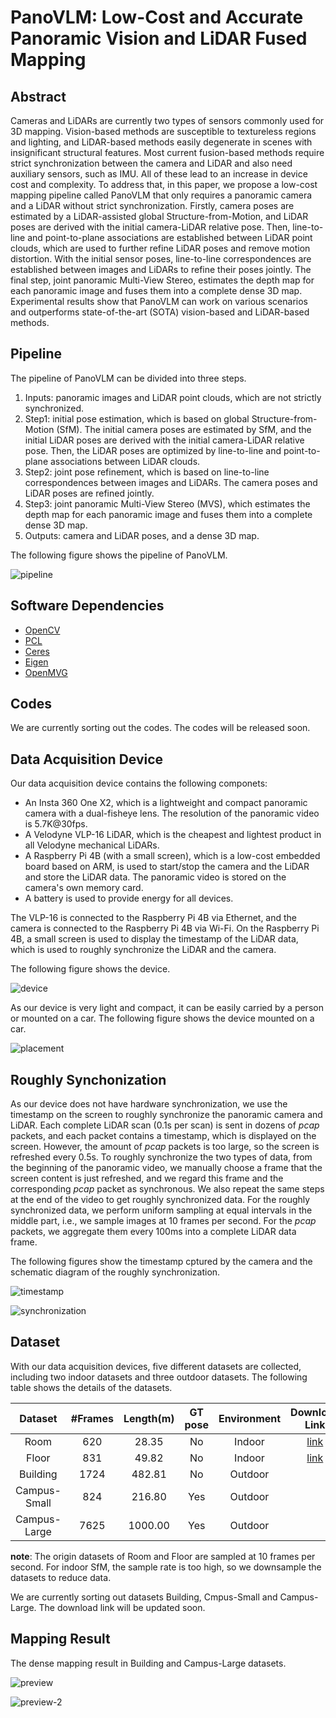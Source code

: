 # PanoVLM: Low-Cost and Accurate Panoramic Vision and LiDAR Fused Mapping

## Abstract
Cameras and LiDARs are currently two types of sensors commonly used for 3D mapping. Vision-based methods are susceptible to textureless regions and lighting, and LiDAR-based methods easily degenerate in scenes with insignificant structural features. Most current fusion-based methods require strict synchronization between the camera and LiDAR and also need auxiliary sensors, such as IMU. All of these lead to an increase in device cost and complexity. To address that, in this paper, we propose a low-cost mapping pipeline called PanoVLM that only requires a panoramic camera and a LiDAR without strict synchronization. Firstly, camera poses are estimated by a LiDAR-assisted global Structure-from-Motion, and LiDAR poses are derived with the initial camera-LiDAR relative pose. Then, line-to-line and point-to-plane associations are established between LiDAR point clouds, which are used to further refine LiDAR poses and remove motion distortion. With the initial sensor poses, line-to-line correspondences are established between images and LiDARs to refine their poses jointly. The final step, joint panoramic Multi-View Stereo, estimates the depth map for each panoramic image and fuses them into a complete dense 3D map. Experimental results show that PanoVLM can work on various scenarios and outperforms state-of-the-art (SOTA) vision-based and LiDAR-based methods.

## Pipeline

The pipeline of PanoVLM can be divided into three steps.
1. Inputs: panoramic images and LiDAR point clouds, which are not strictly synchronized.
2. Step1: initial pose estimation, which is based on global Structure-from-Motion (SfM). The initial camera poses are estimated by SfM, and the initial LiDAR poses are derived with the initial camera-LiDAR relative pose. Then, the LiDAR poses are optimized by line-to-line and point-to-plane associations between LiDAR clouds.
3. Step2: joint pose refinement, which is based on line-to-line correspondences between images and LiDARs. The camera poses and LiDAR poses are refined jointly.
4. Step3: joint panoramic Multi-View Stereo (MVS), which estimates the depth map for each panoramic image and fuses them into a complete dense 3D map.
5. Outputs: camera and LiDAR poses, and a dense 3D map.

The following figure shows the pipeline of PanoVLM.

![pipeline](./images/overview.png)


## Software Dependencies

- [OpenCV](https://opencv.org/)
- [PCL](https://pointclouds.org/)
- [Ceres](http://ceres-solver.org/)
- [Eigen](http://eigen.tuxfamily.org/index.php?title=Main_Page)
- [OpenMVG](https://github.com/openMVG/openMVG)

## Codes

We are currently sorting out the codes. The codes will be released soon.

## Data Acquisition Device

Our data acquisition device contains the following componets:
- An Insta 360 One X2, which is a lightweight and compact panoramic camera with a dual-fisheye lens. The resolution of the panoramic video is 5.7K@30fps.
- A Velodyne VLP-16 LiDAR, which is the cheapest and lightest product in all Velodyne mechanical LiDARs.
- A Raspberry Pi 4B (with a small screen), which is a low-cost embedded board based on ARM, is used to start/stop the camera and the LiDAR and store the LiDAR data. The panoramic video is stored on the camera's own memory card.
- A battery is used to provide energy for all devices.

The VLP-16 is connected to the Raspberry Pi 4B via Ethernet, and the camera is connected to the Raspberry Pi 4B via Wi-Fi. On the Raspberry Pi 4B, a small screen is used to display the timestamp of the LiDAR data, which is used to roughly synchronize the LiDAR and the camera.

The following figure shows the device.

![device](./images/equipment.png)

As our device is very light and compact, it can be easily carried by a person or mounted on a car. The following figure shows the device mounted on a car.

![placement](./images/placement.png)

## Roughly Synchonization

As our device does not have hardware synchronization, we use the timestamp on the screen to roughly synchronize the panoramic camera and LiDAR. Each complete LiDAR scan (0.1s per scan) is sent in dozens of *pcap* packets, and each packet contains a timestamp, which is displayed on the screen. However, the amount of *pcap* packets is too large, so the screen is refreshed every 0.5s. 
To roughly synchronize the two types of data, from the beginning of the panoramic video, we manually choose a frame that the screen content is just refreshed, and we regard this frame and the corresponding *pcap* packet as synchronous.
We also repeat the same steps at the end of the video to get roughly synchronized data.
For the roughly synchronized data, we perform uniform sampling at equal intervals in the middle part, i.e., we sample images at 10 frames per second. For the *pcap* packets, we aggregate them every 100ms into a complete LiDAR data frame.

The following figures show the timestamp cptured by the camera and the schematic diagram of the roughly synchronization.

![timestamp](./images/time_stamp.png)

![synchronization](./images/sync.png)






## Dataset

With our data acquisition devices, five different datasets are collected, including two indoor datasets and three outdoor datasets. The following table shows the details of the datasets.

| Dataset      | \#Frames | Length(m) | GT pose | Environment | Download Link |
| :-----:      | :------: | :-------: | :-----: | :---------: | :-----------: |
| Room         |   620    |   28.35   |   No    |   Indoor    | [link](https://drive.google.com/file/d/1EjQnuHemL7kW2ORFc0AnFhIdQqvi32fo/view?usp=sharing) |
| Floor        |   831    |   49.82   |   No    |   Indoor    | [link](https://drive.google.com/file/d/1--vf2Ekz2B3z_l5all7iZT1rEzSV5v1V/view?usp=sharing) |
| Building     |   1724   |   482.81  |   No    |   Outdoor   |
| Campus-Small |   824    |  216.80   |   Yes   |   Outdoor   |
| Campus-Large |   7625   |  1000.00  |   Yes   |   Outdoor   |


**note**: The origin datasets of Room and Floor are sampled at 10 frames per second. For indoor SfM, the sample rate is too high, so we downsample the datasets to reduce data. 

We are currently sorting out datasets Building, Cmpus-Small and Campus-Large. The download link will be updated soon.

## Mapping Result

The dense mapping result in Building and Campus-Large datasets.

![preview](./images/preview.png)

![preview-2](./images/preview-2.png)